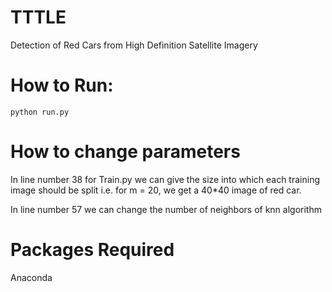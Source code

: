 # TTTLE    
Detection of Red Cars from High Definition Satellite Imagery 

# How to Run:
```
python run.py
```

# How to change parameters

In line number 38 for Train.py we can give the size into which each  training image should be split i.e. for m = 20, we get a 40*40 image of red car.

In line number 57 we can change the number of neighbors of knn algorithm

# Packages Required

Anaconda